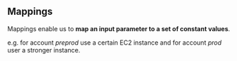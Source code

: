Mappings
--------

Mappings enable us to **map an input parameter to a set of constant values**.

e.g. for account *preprod* use a certain EC2 instance and for account *prod* user a stronger instance.


